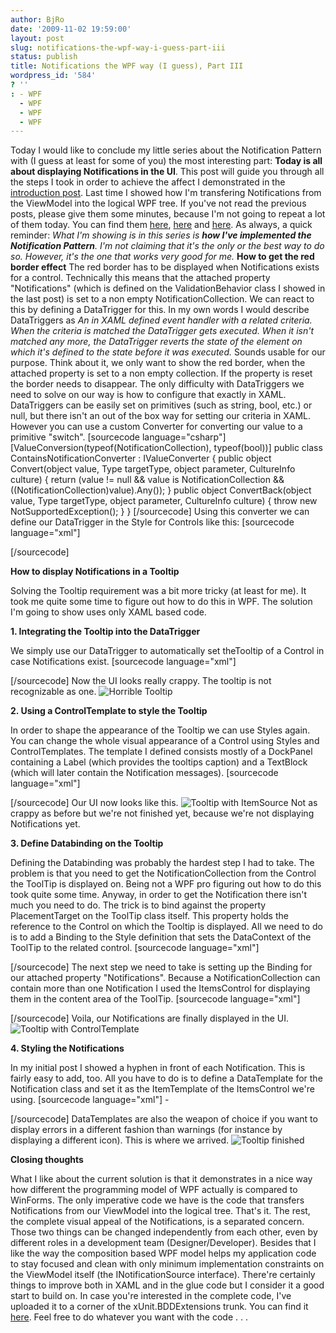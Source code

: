 ```yaml
---
author: BjRo
date: '2009-11-02 19:59:00'
layout: post
slug: notifications-the-wpf-way-i-guess-part-iii
status: publish
title: Notifications the WPF way (I guess), Part III
wordpress_id: '584'
? ''
: - WPF
  - WPF
  - WPF
  - WPF
---
```


Today I would like to conclude my little series about the Notification
Pattern with (I guess at least for some of you) the most interesting
part: **Today is all about displaying Notifications in the UI**. This
post will guide you through all the steps I took in order to achieve the
affect I demonstrated in the [introduction
post](http://www.bjoernrochel.de/2009/10/20/notifications-the-wpf-way-i-guess-part-i/).
Last time I showed how I'm transfering Notifications from the ViewModel
into the logical WPF tree. If you've not read the previous posts, please
give them some minutes, because I'm not going to repeat a lot of them
today. You can find them
[here](http://www.bjoernrochel.de/2009/08/28/implementing-the-notification-pattern-using-dataannotation-validators/),
[here](http://www.bjoernrochel.de/2009/10/20/notifications-the-wpf-way-i-guess-part-i/)
and
[here](http://www.bjoernrochel.de/2009/10/27/notifications-the-wpf-way-i-guess-part-ii/).
As always, a quick reminder: *What I'm showing is in this series is
**how I've implemented the Notification Pattern**. I'm not claiming that
it's the only or the best way to do so. However, it's the one that works
very good for me.* **How to get the red border effect** The red border
has to be displayed when Notifications exists for a control. Technically
this means that the attached property "Notifications" (which is defined
on the ValidationBehavior class I showed in the last post) is set to a
non empty NotificationCollection. We can react to this by defining a
DataTrigger for this. In my own words I would describe DataTriggers as
*An in XAML defined event handler with a related criteria. When the
criteria is matched the DataTrigger gets executed. When it isn't matched
any more, the DataTrigger reverts the state of the element on which it's
defined to the state before it was executed.* Sounds usable for our
purpose. Think about it, we only want to show the red border, when the
attached property is set to a non empty collection. If the property is
reset the border needs to disappear. The only difficulty with
DataTriggers we need to solve on our way is how to configure that
exactly in XAML. DataTriggers can be easily set on primitives (such as
string, bool, etc.) or null, but there isn't an out of the box way for
setting our criteria in XAML. However you can use a custom Converter for
converting our value to a primitive "switch". [sourcecode
language="csharp"] [ValueConversion(typeof(NotificationCollection),
typeof(bool))] public class ContainsNotificationConverter :
IValueConverter { public object Convert(object value, Type targetType,
object parameter, CultureInfo culture) { return (value != null && value
is NotificationCollection && ((NotificationCollection)value).Any()); }
public object ConvertBack(object value, Type targetType, object
parameter, CultureInfo culture) { throw new NotSupportedException(); } }
[/sourcecode] Using this converter we can define our DataTrigger in the
Style for Controls like this: [sourcecode language="xml"]

[/sourcecode]

**How to display Notifications in a Tooltip**

Solving the Tooltip requirement was a bit more tricky (at least for me).
It took me quite some time to figure out how to do this in WPF. The
solution I'm going to show uses only XAML based code.

**1. Integrating the Tooltip into the DataTrigger**

We simply use our DataTrigger to automatically set theTooltip of a
Control in case Notifications exist. [sourcecode language="xml"]

[/sourcecode] Now the UI looks really crappy. The tooltip is not
recognizable as one. ![Horrible
Tooltip](http://www.bjoernrochel.de/wp-content/uploads/2009/11/signup_emptytooltip1.jpg)

**2. Using a ControlTemplate to style the Tooltip**

In order to shape the appearance of the Tooltip we can use Styles again.
You can change the whole visual appearance of a Control using Styles and
ControlTemplates. The template I defined consists mostly of a DockPanel
containing a Label (which provides the tooltips caption) and a TextBlock
(which will later contain the Notification messages). [sourcecode
language="xml"]

[/sourcecode] Our UI now looks like this. ![Tooltip with
ItemSource](http://www.bjoernrochel.de/wp-content/uploads/2009/11/signup_tooltipwithcontroltemplate1.jpg)
Not as crappy as before but we're not finished yet, because we're not
displaying Notifications yet.

**3. Define Databinding on the Tooltip**

Defining the Databinding was probably the hardest step I had to take.
The problem is that you need to get the NotificationCollection from the
Control the ToolTip is displayed on. Being not a WPF pro figuring out
how to do this took quite some time. Anyway, in order to get the
Notification there isn't much you need to do. The trick is to bind
against the property PlacementTarget on the ToolTip class itself. This
property holds the reference to the Control on which the Tooltip is
displayed. All we need to do is to add a Binding to the Style definition
that sets the DataContext of the ToolTip to the related control.
[sourcecode language="xml"]

[/sourcecode] The next step we need to take is setting up the Binding
for our attached property "Notifications". Because a
NotificationCollection can contain more than one Notification I used the
ItemsControl for displaying them in the content area of the ToolTip.
[sourcecode language="xml"]

[/sourcecode] Voila, our Notifications are finally displayed in the UI.
![Tooltip with
ControlTemplate](http://www.bjoernrochel.de/wp-content/uploads/2009/11/signup_tooltipwithcontroltemplate2.jpg)

**4. Styling the Notifications**

In my initial post I showed a hyphen in front of each Notification. This
is fairly easy to add, too. All you have to do is to define a
DataTemplate for the Notification class and set it as the ItemTemplate
of the ItemsControl we're using. [sourcecode language="xml"] -

[/sourcecode] DataTemplates are also the weapon of choice if you want to
display errors in a different fashion than warnings (for instance by
displaying a different icon). This is where we arrived. ![Tooltip
finished](http://www.bjoernrochel.de/wp-content/uploads/2009/11/signup_tooltipfinishedjpg.jpg)

**Closing thoughts**

What I like about the current solution is that it demonstrates in a nice
way how different the programming model of WPF actually is compared to
WinForms. The only imperative code we have is the code that transfers
Notifications from our ViewModel into the logical tree. That's it. The
rest, the complete visual appeal of the Notifications, is a separated
concern. Those two things can be changed independently from each other,
even by different roles in a development team (Designer/Developer).
Besides that I like the way the composition based WPF model helps my
application code to stay focused and clean with only minimum
implementation constraints on the ViewModel itself (the
INotificationSource interface). There're certainly things to improve
both in XAML and in the glue code but I consider it a good start to
build on. In case you're interested in the complete code, I've uploaded
it to a corner of the xUnit.BDDExtensions trunk. You can find it
[here](http://xunitbddextensions.googlecode.com/svn/trunk/Experiments/WPF/Notifications/).
Feel free to do whatever you want with the code . . .
